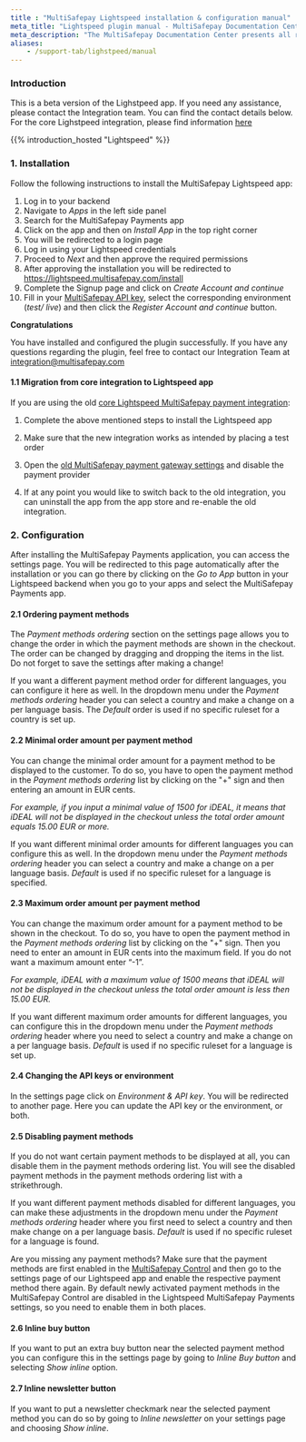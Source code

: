 ```yaml
---
title : "MultiSafepay Lightspeed installation & configuration manual"
meta_title: "Lightspeed plugin manual - MultiSafepay Documentation Center"
meta_description: "The MultiSafepay Documentation Center presents all relevant information about our Plugins and API. You can also find support pages for Payment Methods, Tools and General Questions as well as the contact details of our Support and Integration Teams."
aliases:
    - /support-tab/lighstpeed/manual
---
```


### Introduction
This is a beta version of the Lighstpeed app. If you need any assistance, please contact the Integration team. You can find the contact details below. For the core Lighstpeed integration, please find information [here](https://docs.multisafepay.com/integrations/hosted/lightspeed_core/)

{{% introduction_hosted "Lightspeed" %}}

### 1. Installation 
Follow the following instructions to install the MultiSafepay Lightspeed app:

1. Log in to your backend
2. Navigate to _Apps_ in the left side panel
3. Search for the MultiSafepay Payments app
4. Click on the app and then on _Install App_ in the top right corner
5. You will be redirected to a login page
6. Log in using your Lightspeed credentials
7. Proceed to _Next_ and then approve the required permissions
8. After approving the installation you will be redirected to <https://lightspeed.multisafepay.com/install>
9. Complete the Signup page and click on _Create Account and continue_
10. Fill in your [MultiSafepay API key](https://docs.multisafepay.com/tools/multisafepay-control/get-your-api-key/), select the corresponding environment (_test/ live_) and then click the _Register Account and continue_ button.

__Congratulations__

You have installed and configured the plugin successfully. If you have any questions regarding the plugin, feel free to contact our Integration Team at <integration@multisafepay.com>


#### 1.1 Migration from core integration to Lightspeed app
If you are using the old [core Lightspeed MultiSafepay payment integration](https://docs.multisafepay.com/integrations/hosted/lightspeed_core/):

1. Complete the above mentioned steps to install the Lightspeed app

2. Make sure that the new integration works as intended by placing a test order

3. Open the [old MultiSafepay payment gateway settings](https://services.webshopapp.com/login/?redirect=/payment_providers/859452) and disable the payment provider

4. If at any point you would like to switch back to the old integration, you can uninstall the app from the app store and re-enable the old integration.


### 2. Configuration
After installing the MultiSafepay Payments application, you can access the settings page. You will be redirected to this page automatically after the installation or you can go there by clicking on the _Go to App_ button in your Lightspeed backend when you go to your apps and select the MultiSafepay Payments app.

#### 2.1 Ordering payment methods
The _Payment methods ordering_ section on the settings page allows you to change the order in which the payment methods are shown in the checkout. The order can be changed by dragging and dropping the items in the list. Do not forget to save the settings after making a change!

If you want a different payment method order for different languages, you can configure it here as well. In the dropdown menu under the _Payment methods ordering_ header you can select a country and make a change on a per language basis.
The _Default_ order is used if no specific ruleset for a country is set up.


#### 2.2 Minimal order amount per payment method
You can change the minimal order amount for a payment method to be displayed to the customer. To do so, you have to open the payment method in the _Payment methods ordering_ list by clicking on the "+" sign and then entering an amount in EUR cents.

_For example, if you input a minimal value of 1500 for iDEAL, it means that iDEAL will not be displayed in the checkout unless the total order amount equals 15.00 EUR or more._

If you want different minimal order amounts for different languages you can configure this as well. In the dropdown menu under the _Payment methods ordering_ header you can select a country and make a change on a per language basis.
_Default_ is used if no specific ruleset for a language is specified.


#### 2.3 Maximum order amount per payment method
You can change the maximum order amount for a payment method to be shown in the checkout. To do so, you have to open the payment method in the _Payment methods ordering_ list by clicking on the "+" sign. Then you need to enter an amount in EUR cents into the maximum field. If you do not want a maximum amount enter “-1”.

_For example, iDEAL with a maximum value of 1500 means that iDEAL will not be displayed in the checkout unless the total order amount is less then 15.00 EUR._

If you want different maximum order amounts for different languages, you can configure this in the dropdown menu under the _Payment methods ordering_ header where you need to select a country and make a change on a per language basis.
_Default_ is used if no specific ruleset for a language is set up.


#### 2.4 Changing the API keys or environment
In the settings page click on _Environment & API key_. You will be redirected to another page. 
Here you can update the API key or the environment, or both. 

#### 2.5 Disabling payment methods
If you do not want certain payment methods to be displayed at all, you can disable them in the payment methods ordering list. You will see the disabled payment methods in the payment methods ordering list with a strikethrough.

If you want different payment methods disabled for different languages, you can make these adjustments in the dropdown menu under the _Payment methods ordering_ header where you first need to select a country and then make change on a per language basis. _Default_ is used if no specific ruleset for a language is found.

Are you missing any payment methods? Make sure that the payment methods are first enabled in the [MultiSafepay Control](https://docs.multisafepay.com/tools/multisafepay-control/) and then go to the settings page of our Lightspeed app and enable the respective payment method there again. By default newly activated payment methods in the MultiSafepay Control are disabled in the Lightspeed MultiSafepay Payments settings, so you need to enable them in both places. 

#### 2.6 Inline buy button
If you want to put an extra buy button near the selected payment method you can configure this in the settings page by going to _Inline Buy button_ and selecting _Show inline_ option. 

#### 2.7 Inline newsletter button
If you want to put a newsletter checkmark near the selected payment method you can do so by going to _Inline newsletter_ on your settings page and choosing _Show inline_.